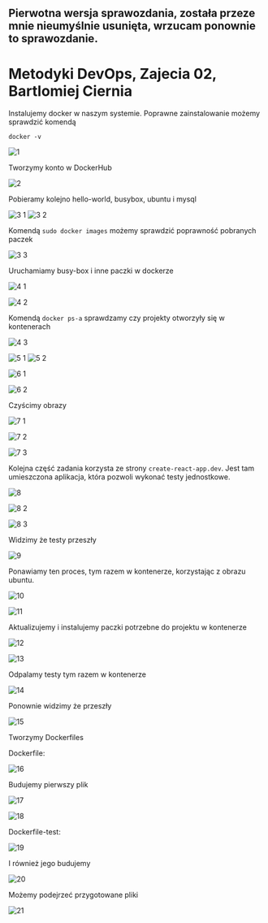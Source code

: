 ## Pierwotna wersja sprawozdania, została przeze mnie nieumyślnie usunięta, wrzucam ponownie to sprawozdanie.

# Metodyki DevOps, Zajecia 02, Bartlomiej Ciernia

Instalujemy docker w naszym systemie. Poprawne zainstalowanie możemy sprawdzić komendą

`docker -v`

![1](https://user-images.githubusercontent.com/61689132/149663025-41e2aea2-51b7-4643-b5a3-0ef510a0adf2.png)

Tworzymy konto w DockerHub

![2](https://user-images.githubusercontent.com/61689132/149663032-b1946870-7020-42d9-a962-b7ac8666a790.png)

Pobieramy kolejno hello-world, busybox, ubuntu i mysql

![3 1](https://user-images.githubusercontent.com/61689132/149663052-cc56f545-bccb-4d03-91ca-62b166b8a056.png)
![3 2](https://user-images.githubusercontent.com/61689132/149663061-ab396461-31a0-43b6-8767-6ffcfda957f2.png)

Komendą `sudo docker images` możemy sprawdzić poprawność pobranych paczek

![3 3](https://user-images.githubusercontent.com/61689132/149663073-992480e1-6d76-4c38-9c88-4d403220ff44.png)

Uruchamiamy busy-box i inne paczki w dockerze

![4 1](https://user-images.githubusercontent.com/61689132/149663112-1e58e235-8a2e-4f25-8668-62aa47ee6a5b.png)

![4 2](https://user-images.githubusercontent.com/61689132/149663114-89ef1e1d-84c5-4c29-aec7-1ca66a52f2ee.png)

Komendą `docker ps-a` sprawdzamy czy projekty otworzyły się w kontenerach

![4 3](https://user-images.githubusercontent.com/61689132/149663127-40c2a98c-e371-4594-909f-eaa05d754d7a.png)

![5 1](https://user-images.githubusercontent.com/61689132/149663148-2994e117-0b4e-497d-8773-f9921e695131.png)
![5 2](https://user-images.githubusercontent.com/61689132/149663150-0b2fabac-0d71-42ab-8800-917aa42946f4.png)

![6 1](https://user-images.githubusercontent.com/61689132/149663179-f7f2f86f-d5df-4e1c-8990-dccce1f13a11.png)

![6 2](https://user-images.githubusercontent.com/61689132/149663187-9d2ee7b7-5d06-4d28-9e37-dbdc6c12e933.png)

Czyścimy obrazy

![7 1](https://user-images.githubusercontent.com/61689132/149663204-f68e3797-6f1d-4fbf-8fb9-6cb8e3758bd0.png)

![7 2](https://user-images.githubusercontent.com/61689132/149663210-277ec2a9-845d-4a1e-bf28-c34ae0230eb3.png)

![7 3](https://user-images.githubusercontent.com/61689132/149663212-cde282b5-804e-4cfe-8b30-ad8fd7cb0eda.png)

Kolejna część zadania korzysta ze strony `create-react-app.dev`. Jest tam umieszczona aplikacja, która pozwoli wykonać testy jednostkowe.

![8](https://user-images.githubusercontent.com/61689132/149663281-b8822ae1-2684-45a3-a1f4-795fa06b27df.png)

![8 2](https://user-images.githubusercontent.com/61689132/149663287-332000cb-ae97-4e12-8b62-e679cca7b386.png)

![8 3](https://user-images.githubusercontent.com/61689132/149663291-10174cf5-9115-428d-ace5-cf139b17fb51.png)

Widzimy że testy przeszły

![9](https://user-images.githubusercontent.com/61689132/149663306-78e7ea59-e7ea-47f9-ae52-d7304f0c172c.png)

Ponawiamy ten proces, tym razem w kontenerze, korzystając z obrazu ubuntu.

![10](https://user-images.githubusercontent.com/61689132/149663336-ecc1b821-1b9e-4726-b3ba-9c081047934c.png)

![11](https://user-images.githubusercontent.com/61689132/149663339-3fd2d748-eca6-407f-a9a4-1b78ba18a0e2.png)

Aktualizujemy i instalujemy paczki potrzebne do projektu w kontenerze

![12](https://user-images.githubusercontent.com/61689132/149663342-52125660-fff0-4835-817e-1ffab3ea3c3b.png)

![13](https://user-images.githubusercontent.com/61689132/149663365-f1c474bf-eb20-4cd8-9ccc-f66af0ad3498.png)

Odpalamy testy tym razem w kontenerze

![14](https://user-images.githubusercontent.com/61689132/149663369-9fb4cc9f-bdcb-4560-a961-f66b9e7f1a32.png)

Ponownie widzimy że przeszły

![15](https://user-images.githubusercontent.com/61689132/149663399-29a57ee8-bd93-4341-92ff-4956d0b0adb2.png)

Tworzymy Dockerfiles

Dockerfile:

![16](https://user-images.githubusercontent.com/61689132/149663422-320751de-bebf-49cf-be40-6dbe33630ad6.png)

Budujemy pierwszy plik

![17](https://user-images.githubusercontent.com/61689132/149663442-782c2c1e-0bec-4f8e-b000-353164758752.png)

![18](https://user-images.githubusercontent.com/61689132/149663499-e01ddabf-1d9a-4de8-8ab8-a61c69f2c45f.png)

Dockerfile-test:

![19](https://user-images.githubusercontent.com/61689132/149663510-b7d98839-2630-4b4a-ac0d-e7756b86ae3c.png)

I również jego budujemy

![20](https://user-images.githubusercontent.com/61689132/149663524-657bc3f6-a201-48c1-a7bf-fc3d29baaa5e.png)

Możemy podejrzeć przygotowane pliki

![21](https://user-images.githubusercontent.com/61689132/149663529-83f604f7-eb7d-4826-a925-5edfd3c394c8.png)
